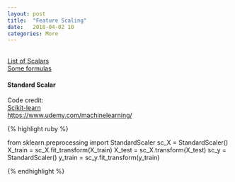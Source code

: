```yaml
---
layout: post
title:  "Feature Scaling"
date:   2018-04-02 10
categories: More
---
```

<br />
<a href="http://scikit-learn.org/stable/auto_examples/preprocessing/plot_all_scaling.html#sphx-glr-auto-examples-preprocessing-plot-all-scaling-py">
List of Scalars
</a>
<br />
<a href="http://benalexkeen.com/feature-scaling-with-scikit-learn/">
Some formulas
</a>
<br />
<h4>Standard Scalar</h4>
<p>Code credit:
<br />
<a href="http://scikit-learn.org/stable/modules/generated/sklearn.preprocessing.StandardScaler.html">
Scikit-learn
</a>
<br />
<a href="https://www.udemy.com/machinelearning/">
https://www.udemy.com/machinelearning/
</a>
</p>

{% highlight ruby %}

from sklearn.preprocessing import StandardScaler
sc_X = StandardScaler()
X_train = sc_X.fit_transform(X_train)
X_test = sc_X.transform(X_test)
sc_y = StandardScaler()
y_train = sc_y.fit_transform(y_train)

{% endhighlight %}
